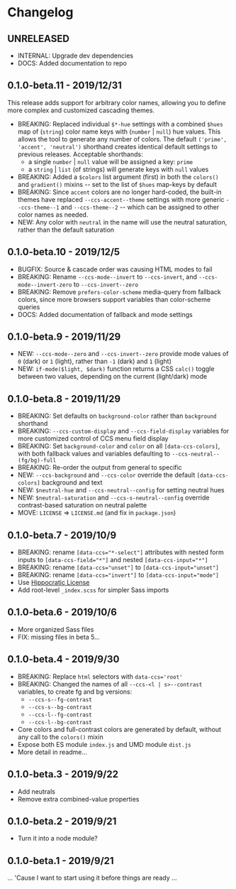 # Changelog

## UNRELEASED

- INTERNAL: Upgrade dev dependencies
- DOCS: Added documentation to repo

## 0.1.0-beta.11 - 2019/12/31

This release adds support for arbitrary color names,
allowing you to define more complex and customized cascading themes.

- BREAKING: Replaced individual `$*-hue` settings with a combined `$hues` map
  of (`string`) color name keys with (`number` | `null`) hue values.
  This allows the tool to generate any number of colors.
  The default `('prime', 'accent', 'neutral')` shorthand
  creates identical default settings to previous releases.
  Acceptable shorthands:
  - a single `number` | `null` value will be assigned a key: `prime`
  - a `string` | `list` (of strings) will generate keys with `null` values
- BREAKING: Added a `$colors` list argument (first) in both the
  `colors()` and `gradient()` mixins --
  set to the list of `$hues` map-keys by default
- BREAKING: Since `accent` colors are no longer hard-coded,
  the built-in themes have replaced `--ccs-accent--theme` settings
  with more generic `--ccs-theme--1` and `--ccs-theme--2` --
  which can be assigned to other color names as needed.
- NEW: Any color with `neutral` in the name
  will use the neutral saturation,
  rather than the default saturation

## 0.1.0-beta.10 - 2019/12/5

- BUGFIX: Source & cascade order was causing HTML modes to fail
- BREAKING: Rename `--ccs-mode--invert` to `--ccs-invert`,
  and `--ccs-mode--invert-zero` to `--ccs-invert--zero`
- BREAKING: Remove `prefers-color-scheme` media-query from fallback colors,
  since more browsers support variables than color-scheme queries
- DOCS: Added documentation of fallback and mode settings

## 0.1.0-beta.9 - 2019/11/29

- NEW: `--ccs-mode--zero` and `--ccs-invert--zero`
  provide mode values of `0` (dark) or `1` (light),
  rather than `-1` (dark) and `1` (light)
- NEW: `if-mode($light, $dark)` function returns a CSS `calc()` toggle
  between two values, depending on the current (light/dark) mode

## 0.1.0-beta.8 - 2019/11/29

- BREAKING: Set defaults on `background-color`
  rather than `background` shorthand
- BREAKING: `--ccs-custom-display` and `--ccs-field-display` variables
  for more customized control of CCS menu field display
- BREAKING: Set `background-color` and `color` on all `[data-ccs-colors]`,
  with both fallback values and variables defaulting to
  `--ccs-neutral--(fg/bg)-full`
- BREAKING: Re-order the output from general to specific
- NEW: `--ccs-background` and `--ccs-color` override the default
  `[data-ccs-colors]` background and text
- NEW: `$neutral-hue` and `--ccs-neutral--config` for setting neutral hues
- NEW: `$neutral-saturation` and `--ccs-s-neutral--config`
  override contrast-based saturation on neutral palette
- MOVE: `LICENSE` => `LICENSE.md` (and fix in `package.json`)

## 0.1.0-beta.7 - 2019/10/9

- BREAKING: rename `[data-ccs="*-select"]` attributes
  with nested form inputs to
  `[data-ccs-field="*"]` and nested `[data-ccs-input="*"]`
- BREAKING: rename `[data-ccs="unset"]` to `[data-ccs-input="unset"]`
- BREAKING: rename `[data-ccs="invert"]` to `[data-ccs-input="mode"]`
- Use [Hippocratic License](https://firstdonoharm.dev/)
- Add root-level `_index.scss` for simpler Sass imports

## 0.1.0-beta.6 - 2019/10/6

- More organized Sass files
- FIX: missing files in beta 5…

## 0.1.0-beta.4 - 2019/9/30

- BREAKING: Replace `html` selectors with `data-ccs='root'`
- BREAKING: Changed the names of all `--ccs-<l | s>--contrast` variables,
  to create fg and bg versions:
  - `--ccs-s--fg-contrast`
  - `--ccs-s--bg-contrast`
  - `--ccs-l--fg-contrast`
  - `--ccs-l--bg-contrast`
- Core colors and full-contrast colors are generated by default,
  without any call to the `colors()` mixin
- Expose both ES module `index.js` and UMD module `dist.js`
- More detail in readme…

## 0.1.0-beta.3 - 2019/9/22

- Add neutrals
- Remove extra combined-value properties

## 0.1.0-beta.2 - 2019/9/21

- Turn it into a node module?

## 0.1.0-beta.1 - 2019/9/21

… 'Cause I want to start using it before things are ready …
